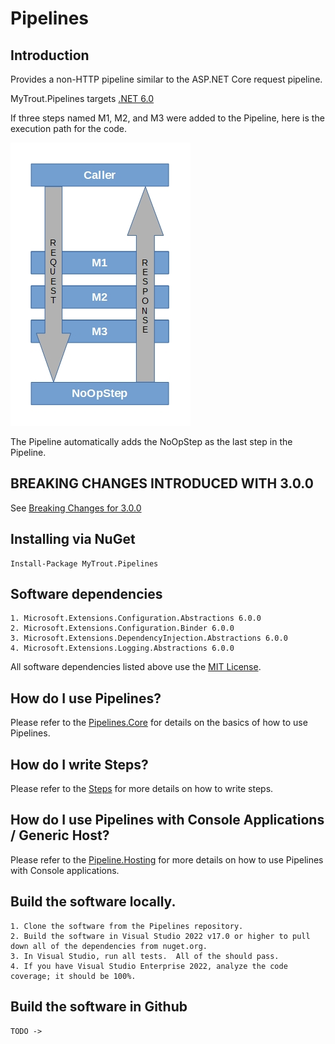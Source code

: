# Pipelines

## Introduction
Provides a non-HTTP pipeline similar to the ASP.NET Core request pipeline.

MyTrout.Pipelines targets [.NET 6.0](https://dotnet.microsoft.com/download/dotnet/6.0)

If three steps named M1, M2, and M3 were added to the Pipeline, here is the execution path for the code.

![](./Core/pipeline-drawing.jpg)

The Pipeline automatically adds the NoOpStep as the last step in the Pipeline.

## BREAKING CHANGES INTRODUCED WITH 3.0.0

See [Breaking Changes for 3.0.0](./docs/pipelines-core-breaking-changes-3-0-0.md)

## Installing via NuGet

    Install-Package MyTrout.Pipelines

## Software dependencies
    1. Microsoft.Extensions.Configuration.Abstractions 6.0.0
    2. Microsoft.Extensions.Configuration.Binder 6.0.0
    3. Microsoft.Extensions.DependencyInjection.Abstractions 6.0.0
    4. Microsoft.Extensions.Logging.Abstractions 6.0.0

All software dependencies listed above use the [MIT License](https://licenses.nuget.org/MIT).

## How do I use Pipelines?
Please refer to the [Pipelines.Core](./Core/README.md) for details on the basics of how to use Pipelines.

## How do I write Steps?
Please refer to the [Steps](./Steps/README.md) for more details on how to write steps.

## How do I use Pipelines with Console Applications / Generic Host?
Please refer to the [Pipeline.Hosting](./Hosting/README.md) for more details on how to use Pipelines with Console applications.

## Build the software locally.
    1. Clone the software from the Pipelines repository.
    2. Build the software in Visual Studio 2022 v17.0 or higher to pull down all of the dependencies from nuget.org.
    3. In Visual Studio, run all tests.  All of the should pass.
    4. If you have Visual Studio Enterprise 2022, analyze the code coverage; it should be 100%.

## Build the software in Github
    TODO ->

